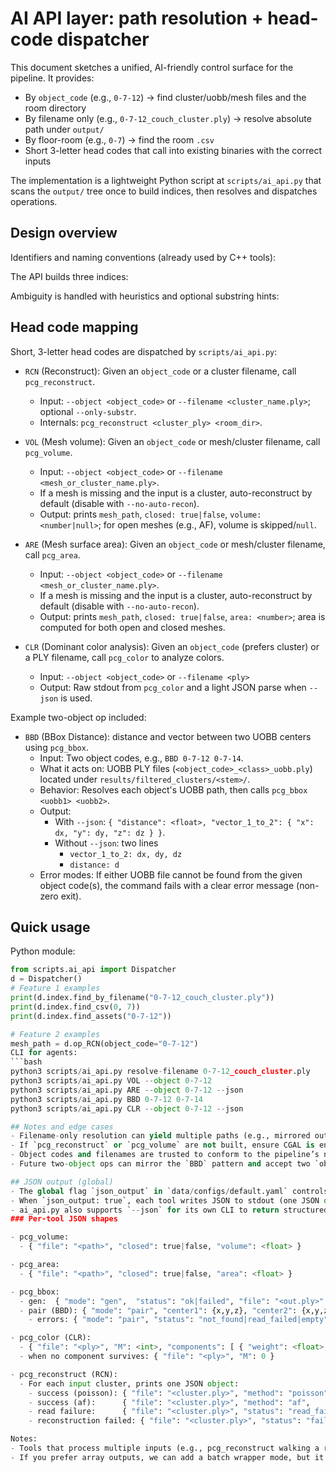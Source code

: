 # AI API layer: path resolution + head-code dispatcher

This document sketches a unified, AI-friendly control surface for the pipeline. It provides:

  - By `object_code` (e.g., `0-7-12`) → find cluster/uobb/mesh files and the room directory
  - By filename only (e.g., `0-7-12_couch_cluster.ply`) → resolve absolute path under `output/`
  - By floor-room (e.g., `0-7`) → find the room `.csv`
  - Short 3-letter head codes that call into existing binaries with the correct inputs

The implementation is a lightweight Python script at `scripts/ai_api.py` that scans the `output/` tree once to build indices, then resolves and dispatches operations.

## Design overview

Identifiers and naming conventions (already used by C++ tools):

The API builds three indices:

Ambiguity is handled with heuristics and optional substring hints:

## Head code mapping

Short, 3-letter head codes are dispatched by `scripts/ai_api.py`:

- `RCN` (Reconstruct): Given an `object_code` or a cluster filename, call `pcg_reconstruct`.
  - Input: `--object <object_code>` or `--filename <cluster_name.ply>`; optional `--only-substr`.
  - Internals: `pcg_reconstruct <cluster_ply> <room_dir>`.

- `VOL` (Mesh volume): Given an `object_code` or mesh/cluster filename, call `pcg_volume`.
  - Input: `--object <object_code>` or `--filename <mesh_or_cluster_name.ply>`.
  - If a mesh is missing and the input is a cluster, auto-reconstruct by default (disable with `--no-auto-recon`).
  - Output: prints `mesh_path`, `closed: true|false`, `volume: <number|null>`; for open meshes (e.g., AF), volume is skipped/`null`.

- `ARE` (Mesh surface area): Given an `object_code` or mesh/cluster filename, call `pcg_area`.
  - Input: `--object <object_code>` or `--filename <mesh_or_cluster_name.ply>`.
  - If a mesh is missing and the input is a cluster, auto-reconstruct by default (disable with `--no-auto-recon`).
  - Output: prints `mesh_path`, `closed: true|false`, `area: <number>`; area is computed for both open and closed meshes.

- `CLR` (Dominant color analysis): Given an `object_code` (prefers cluster) or a PLY filename, call `pcg_color` to analyze colors.
  - Input: `--object <object_code>` or `--filename <ply>`
  - Output: Raw stdout from `pcg_color` and a light JSON parse when `--json` is used.

Example two-object op included:
- `BBD` (BBox Distance): distance and vector between two UOBB centers using `pcg_bbox`.
  - Input: Two object codes, e.g., `BBD 0-7-12 0-7-14`.
  - What it acts on: UOBB PLY files (`<object_code>_<class>_uobb.ply`) located under `results/filtered_clusters/<stem>/`.
  - Behavior: Resolves each object's UOBB path, then calls `pcg_bbox <uobb1> <uobb2>`.
  - Output:
    - With `--json`: `{ "distance": <float>, "vector_1_to_2": { "x": dx, "y": dy, "z": dz } }`.
    - Without `--json`: two lines
      - `vector_1_to_2: dx, dy, dz`
      - `distance: d`
  - Error modes: If either UOBB file cannot be found from the given object code(s), the command fails with a clear error message (non-zero exit).


## Quick usage

Python module:
```python
from scripts.ai_api import Dispatcher
d = Dispatcher()
# Feature 1 examples
print(d.index.find_by_filename("0-7-12_couch_cluster.ply"))
print(d.index.find_csv(0, 7))
print(d.index.find_assets("0-7-12"))

# Feature 2 examples
mesh_path = d.op_RCN(object_code="0-7-12")
CLI for agents:
```bash
python3 scripts/ai_api.py resolve-filename 0-7-12_couch_cluster.ply
python3 scripts/ai_api.py VOL --object 0-7-12
python3 scripts/ai_api.py ARE --object 0-7-12 --json
python3 scripts/ai_api.py BBD 0-7-12 0-7-14
python3 scripts/ai_api.py CLR --object 0-7-12 --json

## Notes and edge cases
- Filename-only resolution can yield multiple paths (e.g., mirrored outputs); the API chooses the most likely one but also supports narrowing via a substring filter.
- If `pcg_reconstruct` or `pcg_volume` are not built, ensure CGAL is enabled and rebuild (`cmake -DCMAKE_BUILD_TYPE=Release .. && cmake --build . -j`).
- Object codes and filenames are trusted to conform to the pipeline’s naming; if external files deviate, results may be unpredictable.
- Future two-object ops can mirror the `BBD` pattern and accept two `object_code`s.

## JSON output (global)
- The global flag `json_output` in `data/configs/default.yaml` controls whether C++ tools emit structured JSON instead of human-readable text. Default is `false`.
- When `json_output: true`, each tool writes JSON to stdout (one JSON object per processed input). All messages are in English.
- ai_api.py also supports `--json` for its own CLI to return structured results regardless of the C++ tools' mode; internally it prefers consuming JSON from tools and falls back to text parsing if needed.
### Per-tool JSON shapes

- pcg_volume:
  - { "file": "<path>", "closed": true|false, "volume": <float> }

- pcg_area:
  - { "file": "<path>", "closed": true|false, "area": <float> }

- pcg_bbox:
  - gen:  { "mode": "gen",  "status": "ok|failed", "file": "<out.ply>" }
  - pair (BBD): { "mode": "pair", "center1": {x,y,z}, "center2": {x,y,z}, "vector_1_to_2": {x,y,z}, "distance": <float> }
    - errors: { "mode": "pair", "status": "not_found|read_failed|empty", ... }

- pcg_color (CLR):
  - { "file": "<ply>", "M": <int>, "components": [ { "weight": <float>, "mean": [r,g,b], "var": [vr,vg,vb] }, ... ] }
  - when no component survives: { "file": "<ply>", "M": 0 }

- pcg_reconstruct (RCN):
  - For each input cluster, prints one JSON object:
    - success (poisson): { "file": "<cluster.ply>", "method": "poisson", "mesh": "<mesh.ply>", "status": "ok" }
    - success (af):      { "file": "<cluster.ply>", "method": "af",      "mesh": "<mesh.ply>", "status": "ok" }
    - read failure:      { "file": "<cluster.ply>", "status": "read_failed" }
    - reconstruction failed: { "file": "<cluster.ply>", "status": "failed" }

Notes:
- Tools that process multiple inputs (e.g., pcg_reconstruct walking a room) emit one JSON object per processed cluster (line-separated), not a single JSON array, to preserve streaming behavior.
- If you prefer array outputs, we can add a batch wrapper mode, but it would buffer results in memory and lose streaming.
